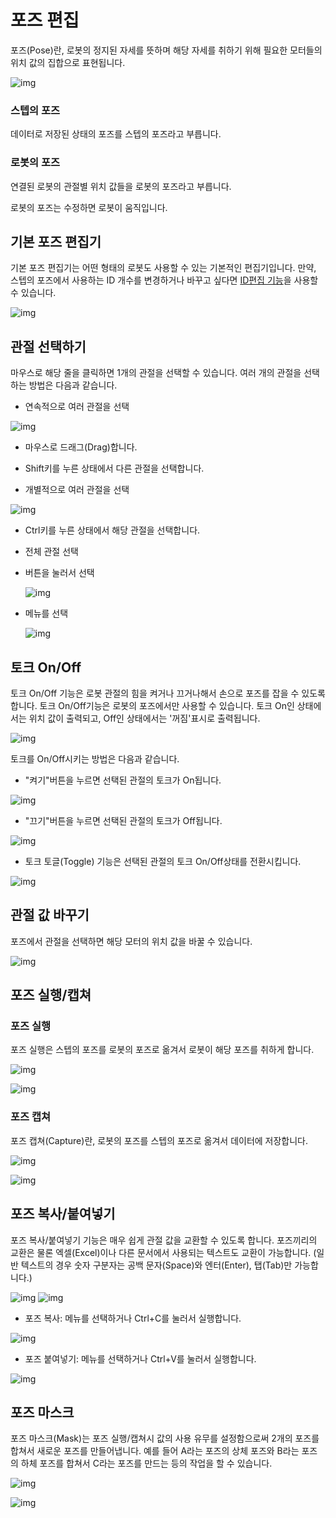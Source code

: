 # 포즈 편집

포즈(Pose)란, 로봇의 정지된 자세를 뜻하며 해당 자세를 취하기 위해 필요한 모터들의 위치 값의 집합으로 표현됩니다.

![img](/assets/images/sw/rplus1/motion/poseedit_concept.png)

### 스텝의 포즈

데이터로 저장된 상태의 포즈를 스텝의 포즈라고 부릅니다.

### 로봇의 포즈

연결된 로봇의 관절별 위치 값들을 로봇의 포즈라고 부릅니다.

로봇의 포즈는 수정하면 로봇이 움직입니다.

## 기본 포즈 편집기

기본 포즈 편집기는 어떤 형태의 로봇도 사용할 수 있는 기본적인 편집기입니다.
만약, 스텝의 포즈에서 사용하는 ID 개수를 변경하거나  바꾸고 싶다면 [ID편집 기능]을 사용할 수 있습니다.

![img](/assets/images/sw/rplus1/motion/basic_motion_edit.png)

## 관절 선택하기

마우스로 해당 줄을 클릭하면 1개의 관절을 선택할 수 있습니다.
여러 개의 관절을 선택하는 방법은 다음과 같습니다.

- 연속적으로 여러 관절을 선택

 ![img](/assets/images/sw/rplus1/motion/basic_joint_selection_3.png)

 - 마우스로 드래그(Drag)합니다.

 - Shift키를 누른 상태에서 다른 관절을 선택합니다.

- 개별적으로 여러 관절을 선택

 ![img](/assets/images/sw/rplus1/motion/basic_joint_selection_4.png)

 - Ctrl키를 누른 상태에서 해당 관절을 선택합니다.

- 전체 관절 선택

 - 버튼을 눌러서 선택

   ![img](/assets/images/sw/rplus1/motion/basic_joint_selection_1.png)

 - 메뉴를 선택

   ![img](/assets/images/sw/rplus1/motion/basic_joint_selection_2.png)

## 토크 On/Off

토크 On/Off 기능은 로봇 관절의 힘을 켜거나 끄거나해서 손으로 포즈를 잡을 수 있도록 합니다.
토크 On/Off기능은 로봇의 포즈에서만 사용할 수 있습니다.
토크 On인 상태에서는 위치 값이 출력되고, Off인 상태에서는 '꺼짐'표시로 출력됩니다.

![img](/assets/images/sw/rplus1/motion/basic_torque_1.png)

토크를 On/Off시키는 방법은 다음과 같습니다.

- "켜기"버튼을 누르면 선택된 관절의 토크가 On됩니다.

 ![img](/assets/images/sw/rplus1/motion/basic_torque_2.png)

- "끄기"버튼을 누르면 선택된 관절의 토크가 Off됩니다.

 ![img](/assets/images/sw/rplus1/motion/basic_torque_3.png)

- 토크 토글(Toggle) 기능은 선택된 관절의 토크 On/Off상태를 전환시킵니다.

 ![img](/assets/images/sw/rplus1/motion/basic_torque_4.png)

## 관절 값 바꾸기

포즈에서 관절을 선택하면 해당 모터의 위치 값을 바꿀 수 있습니다.

 ![img](/assets/images/sw/rplus1/motion/basic_joint_value_1.png)



## 포즈 실행/캡쳐

### 포즈 실행

포즈 실행은 스텝의 포즈를 로봇의 포즈로 옮겨서 로봇이 해당 포즈를 취하게 합니다.

![img](/assets/images/sw/rplus1/motion/stepwritebutton.png)

![img](/assets/images/sw/rplus1/motion/basic_pose_1.png)



### 포즈 캡쳐

포즈 캡쳐(Capture)란, 로봇의 포즈를 스텝의 포즈로 옮겨서 데이터에 저장합니다.

![img](/assets/images/sw/rplus1/motion/stepgobutton.png)

![img](/assets/images/sw/rplus1/motion/basic_pose_2.png)

## 포즈 복사/붙여넣기

포즈 복사/붙여넣기 기능은 매우 쉽게 관절 값을 교환할 수 있도록 합니다.
포즈끼리의 교환은 물론 엑셀(Excel)이나 다른 문서에서 사용되는 텍스트도 교환이 가능합니다.
(일반 텍스트의 경우 숫자 구분자는 공백 문자(Space)와 엔터(Enter), 탭(Tab)만 가능합니다.)

![img](/assets/images/sw/rplus1/motion/pose_copy_from_pose.png)
![img](/assets/images/sw/rplus1/motion/pose_copy_from_memo.png)



- 포즈 복사: 메뉴를 선택하거나 Ctrl+C를 눌러서 실행합니다.

 ![img](/assets/images/sw/rplus1/motion/pose_copy.png)

- 포즈 붙여넣기: 메뉴를 선택하거나 Ctrl+V를 눌러서 실행합니다.

 ![img](/assets/images/sw/rplus1/motion/pose_paste.png)

## 포즈 마스크

포즈 마스크(Mask)는 포즈 실행/캡쳐시 값의 사용 유무를 설정함으로써 2개의 포즈를 합쳐서 새로운 포즈를 만들어냅니다.
예를 들어 A라는 포즈의 상체 포즈와 B라는 포즈의 하체 포즈를 합쳐서 C라는 포즈를 만드는 등의 작업을 할 수 있습니다.

![img](/assets/images/sw/rplus1/motion/pose_mask.png)

![img](/assets/images/sw/rplus1/motion/pose_mask_pic.png)

[ID편집 기능]: ??

